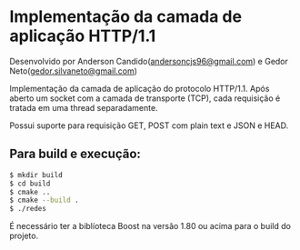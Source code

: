 # Implementação da camada de aplicação HTTP/1.1

Desenvolvido por Anderson Candido(andersoncjs96@gmail.com) e Gedor Neto(gedor.silvaneto@gmail.com)

Implementação da camada de aplicação do protocolo HTTP/1.1. Após aberto um socket com a camada de transporte (TCP),  cada requisição é tratada em uma thread separadamente.

Possui suporte para requisição GET, POST com plain text e JSON e HEAD.

## Para build e execução:
```bash
$ mkdir build
$ cd build
$ cmake ..
$ cmake --build .
$ ./redes 
```

É necessário ter a biblíoteca Boost na versão 1.80 ou acima para o build do projeto.
